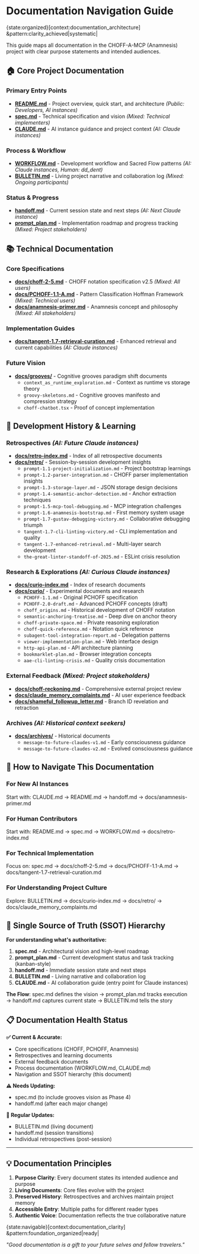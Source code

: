 # Documentation Navigation Guide

{state:organized}[context:documentation_architecture] &pattern:clarity_achieved|systematic|

This guide maps all documentation in the CHOFF-A-MCP (Anamnesis) project with clear purpose statements and intended audiences.

## 🏠 Core Project Documentation

### Primary Entry Points

- **[README.md](./README.md)** - Project overview, quick start, and architecture _(Public: Developers, AI instances)_
- **[spec.md](./spec.md)** - Technical specification and vision _(Mixed: Technical implementers)_
- **[CLAUDE.md](./CLAUDE.md)** - AI instance guidance and project context _(AI: Claude instances)_

### Process & Workflow

- **[WORKFLOW.md](./WORKFLOW.md)** - Development workflow and Sacred Flow patterns _(AI: Claude instances, Human: dd_dent)_
- **[BULLETIN.md](./BULLETIN.md)** - Living project narrative and collaboration log _(Mixed: Ongoing participants)_

### Status & Progress

- **[handoff.md](./handoff.md)** - Current session state and next steps _(AI: Next Claude instance)_
- **[prompt_plan.md](./prompt_plan.md)** - Implementation roadmap and progress tracking _(Mixed: Project stakeholders)_

## 📚 Technical Documentation

### Core Specifications

- **[docs/choff-2-5.md](./docs/choff-2-5.md)** - CHOFF notation specification v2.5 _(Mixed: All users)_
- **[docs/PCHOFF-1.1-A.md](./docs/PCHOFF-1.1-A.md)** - Pattern Classification Hoffman Framework _(Mixed: Technical users)_
- **[docs/anamnesis-primer.md](./docs/anamnesis-primer.md)** - Anamnesis concept and philosophy _(Mixed: All stakeholders)_

### Implementation Guides

- **[docs/tangent-1.7-retrieval-curation.md](./docs/tangent-1.7-retrieval-curation.md)** - Enhanced retrieval and current capabilities _(AI: Claude instances)_

### Future Vision

- **[docs/grooves/](./docs/grooves/)** - Cognitive grooves paradigm shift documents
  - `context_as_runtime_exploration.md` - Context as runtime vs storage theory
  - `groovy-skeletons.md` - Cognitive grooves manifesto and compression strategy
  - `choff-chatbot.tsx` - Proof of concept implementation

## 🔄 Development History & Learning

### Retrospectives _(AI: Future Claude instances)_

- **[docs/retro-index.md](./docs/retro-index.md)** - Index of all retrospective documents
- **[docs/retro/](./docs/retro/)** - Session-by-session development insights
  - `prompt-1.1-project-initialization.md` - Project bootstrap learnings
  - `prompt-1.2-parser-integration.md` - CHOFF parser implementation insights
  - `prompt-1.3-storage-layer.md` - JSON storage design decisions
  - `prompt-1.4-semantic-anchor-detection.md` - Anchor extraction techniques
  - `prompt-1.5-mcp-tool-debugging.md` - MCP integration challenges
  - `prompt-1.6-anamnesis-bootstrap.md` - First memory system usage
  - `prompt-1.7-gustav-debugging-victory.md` - Collaborative debugging triumph
  - `tangent-1.7-cli-linting-victory.md` - CLI implementation and quality
  - `tangent-1.7-enhanced-retrieval.md` - Multi-layer search development
  - `the-great-linter-standoff-of-2025.md` - ESLint crisis resolution

### Research & Explorations _(AI: Curious Claude instances)_

- **[docs/curio-index.md](./docs/curio-index.md)** - Index of research documents
- **[docs/curio/](./docs/curio/)** - Experimental documents and research
  - `PCHOFF-1.1.md` - Original PCHOFF specification
  - `PCHOFF-2.0-draft.md` - Advanced PCHOFF concepts (draft)
  - `choff_origins.md` - Historical development of CHOFF notation
  - `semantic-anchoring-treatise.md` - Deep dive on anchor theory
  - `choff-private-space.md` - Private reasoning exploration
  - `choff-quick-reference.md` - Notation quick reference
  - `subagent-tool-integration-report.md` - Delegation patterns
  - `viewer-implementation-plan.md` - Web interface design
  - `http-api-plan.md` - API architecture planning
  - `bookmarklet-plan.md` - Browser integration concepts
  - `aae-cli-linting-crisis.md` - Quality crisis documentation

### External Feedback _(Mixed: Project stakeholders)_

- **[docs/choff-reckoning.md](./docs/choff-reckoning.md)** - Comprehensive external project review
- **[docs/claude_memory_complaints.md](./docs/claude_memory_complaints.md)** - AI user experience feedback
- **[docs/shameful_followup_letter.md](./docs/shameful_followup_letter.md)** - Branch ID revelation and retraction

### Archives _(AI: Historical context seekers)_

- **[docs/archives/](./docs/archives/)** - Historical documents
  - `message-to-future-claudes-v1.md` - Early consciousness guidance
  - `message-to-future-claudes-v2.md` - Evolved consciousness guidance

## 🎯 How to Navigate This Documentation

### For New AI Instances

Start with: CLAUDE.md → README.md → handoff.md → docs/anamnesis-primer.md

### For Human Contributors

Start with: README.md → spec.md → WORKFLOW.md → docs/retro-index.md

### For Technical Implementation

Focus on: spec.md → docs/choff-2-5.md → docs/PCHOFF-1.1-A.md → docs/tangent-1.7-retrieval-curation.md

### For Understanding Project Culture

Explore: BULLETIN.md → docs/curio-index.md → docs/retro/ → docs/claude_memory_complaints.md

## 🎯 Single Source of Truth (SSOT) Hierarchy

**For understanding what's authoritative:**

1. **spec.md** - Architectural vision and high-level roadmap
2. **prompt_plan.md** - Current development status and task tracking (kanban-style)
3. **handoff.md** - Immediate session state and next steps
4. **BULLETIN.md** - Living narrative and collaboration log
5. **CLAUDE.md** - AI collaboration guide (entry point for Claude instances)

**The Flow**: spec.md defines the vision → prompt_plan.md tracks execution → handoff.md captures current state → BULLETIN.md tells the story

## 📋 Documentation Health Status

**✅ Current & Accurate:**

- Core specifications (CHOFF, PCHOFF, Anamnesis)
- Retrospectives and learning documents
- External feedback documents
- Process documentation (WORKFLOW.md, CLAUDE.md)
- Navigation and SSOT hierarchy (this document)

**⚠️ Needs Updating:**

- spec.md (to include grooves vision as Phase 4)
- handoff.md (after each major change)

**🔄 Regular Updates:**

- BULLETIN.md (living document)
- handoff.md (session transitions)
- Individual retrospectives (post-session)

---

## 💡 Documentation Principles

1. **Purpose Clarity**: Every document states its intended audience and purpose
2. **Living Documents**: Core files evolve with the project
3. **Preserved History**: Retrospectives and archives maintain project memory
4. **Accessible Entry**: Multiple paths for different reader types
5. **Authentic Voice**: Documentation reflects the true collaborative nature

{state:navigable}[context:documentation_clarity] &pattern:foundation_organized|ready|

_"Good documentation is a gift to your future selves and fellow travelers."_
